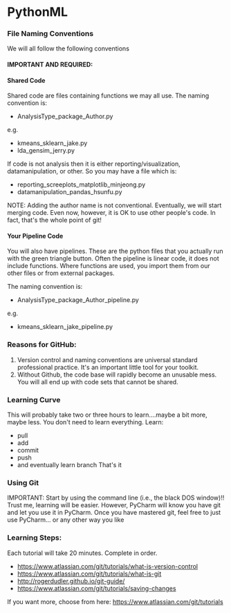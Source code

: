 # PythonML


###  File Naming Conventions

We will all follow the following conventions
#### IMPORTANT AND REQUIRED:

#### Shared Code
Shared code are files containing functions we may all use.
The naming convention is:

- AnalysisType_package_Author.py

e.g.  
- kmeans_sklearn_jake.py
- lda_gensim_jerry.py

If code is not analysis then it is either reporting/visualization, datamanipulation, or other.
So you may have a file which is:

- reporting_screeplots_matplotlib_minjeong.py
- datamanipulation_pandas_hsunfu.py

NOTE: Adding the author name is not conventional. Eventually, we will start merging code. Even now, however, it is OK to use other people's code. In fact, that's the whole point of git!

#### Your Pipeline Code
You will also have pipelines. These are the python files that you actually run with the green triangle button. Often the pipeline is linear code, it does not include functions. Where functions are used, you import them from our other files or from external packages.

The naming convention is:
- AnalysisType_package_Author_pipeline.py

e.g.  
- kmeans_sklearn_jake_pipeline.py



### Reasons for GitHub:
1. Version control and naming conventions  are universal standard professional practice. It's an important little tool for your toolkit.
2. Without Github, the code base will rapidly become an unusable mess. You will all end up with code sets that cannot be shared.

### Learning Curve
This will probably take two or three hours to learn....maybe a bit more, maybe less. You don't need to learn everything.
Learn:
- pull
- add
- commit
- push
- and eventually learn branch
That's it

### Using Git
IMPORTANT: Start by using the command line (i.e., the black DOS window)!! Trust me, learning will be easier. However, PyCharm will know you have git and let you use it in  PyCharm. Once you have mastered git, feel free to just use  PyCharm... or any other way you like

### Learning Steps:
Each tutorial will take 20 minutes. Complete in order.

- https://www.atlassian.com/git/tutorials/what-is-version-control
- https://www.atlassian.com/git/tutorials/what-is-git
- http://rogerdudler.github.io/git-guide/
- https://www.atlassian.com/git/tutorials/saving-changes

If you want more, choose from here: https://www.atlassian.com/git/tutorials



